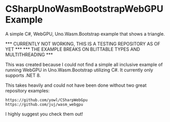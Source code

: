 # CSharpUnoWasmBootstrapWebGPUExample
A simple C#, WebGPU, Uno.Wasm.Bootstrap example that shows a triangle.

*** CURRENTLY NOT WORKING, THIS IS A TESTING REPOSITORY AS OF YET ***
*** THE EXAMPLE BREAKS ON BLITTABLE TYPES AND MULTITHREADING    ***

This was created because I could not find a simple all inclusive example of running WebGPU in Uno.Wasm.Bootstrap utilizing C#.
It currently only supports .NET 8.

This takes heavily and could not have been done without two great repository examples:

	https://github.com/yowl/CSharpWebGpu
	https://github.com/juj/wasm_webgpu

I highly suggest you check them out!
